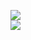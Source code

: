 [![](https://img.shields.io/badge/Made%20With-Github%20Spray-lightgrey.svg?style=for-the-badge&logo=github)](https://github.com/Annihil/github-spray#29503)  
[![](https://i.imgur.com/2DrTn0Z.gif)](https://github.com/Annihil/github-spray)
